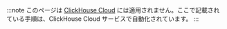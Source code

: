 :::note
このページは [ClickHouse Cloud](https://clickhouse.com/cloud) には適用されません。ここで記載されている手順は、ClickHouse Cloud サービスで自動化されています。
:::
